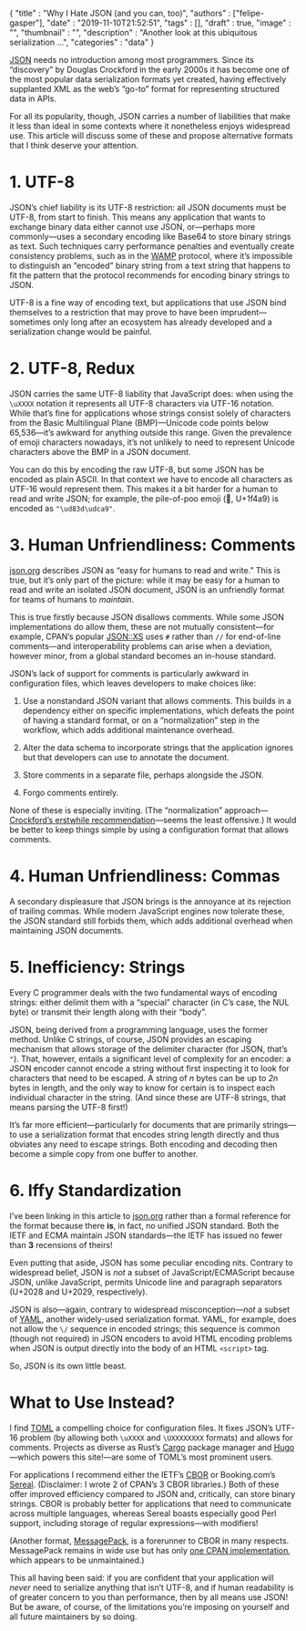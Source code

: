 
  {
    "title"       : "Why I Hate JSON (and you can, too)",
    "authors"     : ["felipe-gasper"],
    "date"        : "2019-11-10T21:52:51",
    "tags"        : [],
    "draft"       : true,
    "image"       : "",
    "thumbnail"   : "",
    "description" : "Another look at this ubiquitous serialization …",
    "categories"  : "data"
  }

[JSON](https://www.json.org/) needs no introduction among most programmers.
Since its “discovery” by Douglas Crockford in the early 2000s it has become
one of the most popular data serialization formats yet created, having
effectively supplanted XML as the web’s “go-to” format for representing
structured data in APIs.

For all its popularity, though, JSON carries a number of liabilities that
make it less than ideal in some contexts where it nonetheless enjoys
widespread use. This article will discuss some of these and propose
alternative formats that I think deserve your attention.


# 1. UTF-8

JSON’s chief liability is its UTF-8 restriction: all JSON documents must
be UTF-8, from start to finish. This means any application that wants to
exchange binary data either cannot use JSON, or—perhaps more commonly—uses
a secondary encoding like Base64 to store binary strings as text.
Such techniques carry performance penalties and eventually create consistency
problems, such as in the
[WAMP](https://wamp-proto.org/_static/gen/wamp_latest_ietf.html) protocol,
where it’s impossible to distinguish an “encoded” binary
string from a text string that happens to fit the pattern that the protocol
recommends for encoding binary strings to JSON.

UTF-8 is a fine way of encoding text, but applications that use JSON bind
themselves to a restriction that may prove to have been imprudent—sometimes
only long after an ecosystem has already developed and a serialization change
would be painful.

# 2. UTF-8, Redux

JSON carries the same UTF-8 liability that JavaScript does: when using the
`\uXXXX` notation it represents all
UTF-8 characters via UTF-16 notation. While that’s fine for applications whose
strings consist solely of characters from the Basic Multilingual Plane
(BMP)—Unicode code points below 65,536—it’s awkward for anything
outside this range. Given the prevalence of emoji characters nowadays,
it’s not unlikely to need to represent Unicode characters above the BMP
in a JSON document.

You can do this by encoding the raw UTF-8, but some JSON has be encoded as
plain ASCII. In that context we have to encode all characters as UTF-16 would
represent them. This makes it a bit harder for a human to read and write JSON;
for example, the pile-of-poo emoji (💩, U+1f4a9) is encoded as `"\ud83d\udca9"`.

# 3. Human Unfriendliness: Comments

[json.org](https://json.org) describes JSON as “easy for humans to read and
write.” This is true, but it’s only part of the picture: while it may be easy
for a human to read and write an isolated JSON document, JSON is an
unfriendly format for teams of humans to _maintain_.

This is true firstly because JSON disallows comments. While some
JSON implementations do allow them, these are not mutually consistent—for
example, CPAN’s popular [JSON::XS](https://metacpan.org/pod/JSON::XS)
uses `#` rather than `//` for end-of-line comments—and interoperability
problems can arise when a deviation, however minor, from a global
standard becomes an in-house standard.

JSON’s lack of support for comments is particularly
awkward in configuration files, which leaves developers to make choices like:

1. Use a nonstandard JSON variant that allows comments. This builds in a
dependency either on specific implementations, which defeats the point of
having a standard format, or on a “normalization” step in the workflow,
which adds additional maintenance overhead.

2. Alter the data schema to incorporate strings that the application ignores
but that developers can use to annotate the document.

3. Store comments in a separate file, perhaps alongside the JSON.

4. Forgo comments entirely.

None of these is especially inviting. (The “normalization”
approach—[Crockford’s erstwhile recommendation](https://archive.is/8FWsA)—seems
the least offensive.) It would be better to keep things simple by using
a configuration format that allows comments.

# 4. Human Unfriendliness: Commas

A secondary displeasure that JSON brings is the annoyance at its rejection
of trailing commas. While modern JavaScript engines now tolerate these,
the JSON standard still forbids them, which adds additional overhead when
maintaining JSON documents.

# 5. Inefficiency: Strings

Every C programmer deals with the two fundamental ways of encoding strings:
either delimit them with a “special” character (in C’s case, the NUL byte)
or transmit their length along with their “body”.

JSON, being derived from a programming language, uses the former method.
Unlike C strings, of course, JSON provides an escaping mechanism that allows
storage of the delimiter character (for JSON, that’s `"`). That, however,
entails a significant level of complexity for an encoder: a JSON encoder
cannot encode a string without first inspecting it to look for characters
that need to be escaped. A string of _n_ bytes can be up to _2n_ bytes in
length, and the only way to know for certain is to inspect each individual
character in the string. (And since these are UTF-8 strings, that means
parsing the UTF-8 first!)

It’s far more efficient—particularly for documents that are primarily
strings—to use a serialization format that encodes string length directly
and thus obviates any need to escape strings. Both encoding and decoding then
become a simple copy from one buffer to another.

# 6. Iffy Standardization

I’ve been linking in this article to [json.org](https://json.org) rather than
a formal
reference for the format because there **is**, in fact, no unified JSON
standard. Both the IETF and ECMA maintain JSON standards—the IETF has
issued no fewer than **3** recensions of theirs!

Even putting that aside, JSON has some peculiar encoding nits. Contrary
to widespread belief, JSON is _not_ a subset of JavaScript/ECMAScript
because JSON, unlike JavaScript, permits Unicode line and paragraph
separators (U+2028 and U+2029, respectively).

JSON is also—again, contrary to widespread misconception—_not_ a subset of
[YAML](https://yaml.org/), another widely-used serialization format. YAML,
for example, does not allow the `\/` sequence in encoded strings; this
sequence is common (though not required) in JSON encoders to avoid HTML
encoding problems when JSON is output directly into the body of an HTML
`<script>` tag.

So, JSON is its own little beast.

What to Use Instead?
=======================

I find [TOML](https://github.com/toml-lang/toml) a compelling choice for
configuration files. It fixes JSON’s UTF-16 problem (by allowing both
`\uXXXX` and `\UXXXXXXXX` formats) and allows for comments.
Projects as diverse as Rust’s [Cargo](https://doc.rust-lang.org/cargo/)
package manager and [Hugo](https://gohugo.io/)—which powers this site!—are
some of TOML’s most prominent users.

For applications I recommend either the IETF’s [CBOR](https://cbor.io/)
or Booking.com’s [Sereal](https://github.com/Sereal/Sereal). (Disclaimer:
I wrote 2 of CPAN’s 3 CBOR libraries.) Both of these
offer improved efficiency compared to JSON and,
critically, can store binary strings. CBOR is probably better for applications
that need to communicate across multiple languages, whereas Sereal boasts
especially good Perl support, including storage of regular
expressions—with modifiers!

(Another format, [MessagePack](https://msgpack.org/), is a forerunner to
CBOR in many respects. MessagePack remains in wide use but
has only [one CPAN implementation](https://metacpan.org/pod/Data::MessagePack),
which appears to be unmaintained.)

This all having been said: if you are confident that your application
will _never_ need to serialize anything that isn’t UTF-8, and if human
readability is of greater concern to you than performance, then by all means
use JSON! But be aware, of course, of the limitations you’re imposing on
yourself and all future maintainers by so doing.
